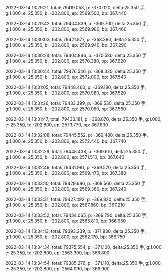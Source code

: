 2022-03-14 13:29:21, total: 79419.053, p: -370.020, delta:25.350 手, g:1.000, e: 25.350, b: -202.800, ep: 2569.500, bp: 367.440

2022-03-14 13:29:42, total: 79404.839, p: -369.700, delta:25.350 手, g:1.000, e: 25.350, b: -202.800, ep: 2569.980, bp: 367.460

2022-03-14 13:30:03, total: 79421.877, p: -368.380, delta:25.350 手, g:1.000, e: 25.350, b: -202.800, ep: 2569.940, bp: 367.290

2022-03-14 13:30:24, total: 79404.846, p: -370.580, delta:25.350 手, g:1.000, e: 25.350, b: -202.800, ep: 2570.380, bp: 367.620

2022-03-14 13:30:44, total: 79476.546, p: -368.320, delta:25.350 手, g:1.000, e: 25.350, b: -202.800, ep: 2572.000, bp: 367.540

2022-03-14 13:31:05, total: 79448.460, p: -369.180, delta:25.350 手, g:1.000, e: 25.350, b: -202.800, ep: 2570.980, bp: 367.520

2022-03-14 13:31:26, total: 79433.399, p: -369.530, delta:25.350 手, g:1.000, e: 25.350, b: -202.800, ep: 2570.950, bp: 367.560

2022-03-14 13:31:47, total: 79433.181, p: -368.870, delta:25.350 手, g:1.000, e: 25.350, b: -202.800, ep: 2573.770, bp: 367.830

2022-03-14 13:32:08, total: 79445.552, p: -369.480, delta:25.350 手, g:1.000, e: 25.350, b: -202.800, ep: 2572.440, bp: 367.740

2022-03-14 13:32:29, total: 79448.438, p: -369.610, delta:25.350 手, g:1.000, e: 25.350, b: -202.800, ep: 2571.510, bp: 367.640

2022-03-14 13:32:49, total: 79431.991, p: -369.570, delta:25.350 手, g:1.000, e: 25.350, b: -202.800, ep: 2569.470, bp: 367.380

2022-03-14 13:33:10, total: 79429.686, p: -368.560, delta:25.350 手, g:1.000, e: 25.350, b: -202.800, ep: 2569.360, bp: 367.240

2022-03-14 13:33:31, total: 79427.492, p: -369.820, delta:25.350 手, g:1.000, e: 25.350, b: -202.800, ep: 2567.860, bp: 367.210

2022-03-14 13:33:52, total: 79434.065, p: -369.790, delta:25.350 手, g:1.000, e: 25.350, b: -202.800, ep: 2565.810, bp: 366.950

2022-03-14 13:34:13, total: 79393.239, p: -371.830, delta:25.350 手, g:1.000, e: 25.350, b: -202.800, ep: 2562.170, bp: 366.750

2022-03-14 13:34:34, total: 79375.554, p: -371.100, delta:25.350 手, g:1.000, e: 25.350, b: -202.800, ep: 2563.300, bp: 366.800

2022-03-14 13:34:54, total: 79385.276, p: -371.110, delta:25.350 手, g:1.000, e: 25.350, b: -202.800, ep: 2564.090, bp: 366.900